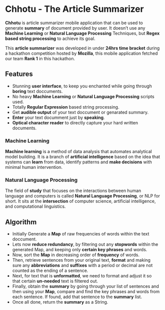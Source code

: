 # Chhotu - The Article Summarizer

**Chhotu** is article summarizer mobile application that can be used to generate **summary** of document provided by user.
It doesn’t use any **Machine Learning** or **Natural Language Processing** Techniques, but **Regex based string processing** to achieve its goal. 

This **article summarizer** was developed in under **24hrs time bracket** during a hackathon competition hosted by **Mozilla**, 
this mobile application fetched our team **Rank 1** in this hackathon. 

## Features
-	Stunning **user interface**, to keep you enchanted while going through **boring** text doccuments.
-	No heavy **Machine Learning** or **Natural Language Processing** scripts used.
-	Totally **Regular Expression** based string processing.
-	Get **audible output** of your text doccument or genarated summary.
- **Enter** your text documment just by **speaking**.
-	**Optical character reader** to directly capture your hard written documents.

### Machine Learning
**Machine learning** is a method of data analysis that automates analytical model building. It is a branch of **artificial intelligence** based on the idea that systems can **learn** from data, identify patterns and **make decisions** with minimal human intervention.

### Natural Language Processing
The field of **study** that focuses on the interactions between human language and computers is called **Natural Language Processing**, or NLP for short. It sits at the **intersection** of computer science, artificial intelligence, and computational linguistics.

## Algorithm
- Initially Generate a **Map** of raw frequencies of words within the text doccument.
- Lets now **reduce redundancy**, by filtering out any **stopwords** within the generated Map, and keeping only **certain key phrases** and words.
- Now, sort the **Map** in decreasing order of **frequency** of words.
- Then, retrieve sentences from your original text, **format** and making sure any **abbreviations** and **suffixes** with a period or decimal are not counted as the ending of a sentence.
- Next, for text that is **unformatted**, we need to format and adjust it so that certain **un-needed** text is filtered out.
- Finally, obtain the **summary** by going through your list of sentences and then using your **Map**, compare and find the key phrases and words from each sentence. If found, add that sentence to the **summary** list.
- Once all done, return the **summary** as a String.
